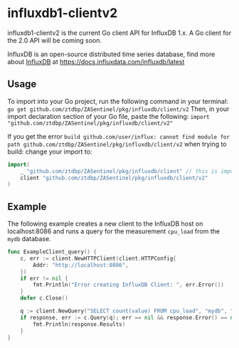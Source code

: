 # influxdb1-clientv2
influxdb1-clientv2 is the current Go client API for InfluxDB 1.x. A Go client for the 2.0 API will be coming soon.

InfluxDB is an open-source distributed time series database, find more about [InfluxDB](https://www.influxdata.com/time-series-platform/influxdb/) at https://docs.influxdata.com/influxdb/latest

## Usage
To import into your Go project, run the following command in your terminal:
`go get github.com/ztdbp/ZASentinel/pkg/influxdb/client/v2`
Then, in your import declaration section of your Go file, paste the following:
`import "github.com/ztdbp/ZASentinel/pkg/influxdb/client/v2"`

If you get the error `build github.com/user/influx: cannot find module for path github.com/ztdbp/ZASentinel/pkg/influxdb/client/v2` when trying to build:
change your import to:
```go
import(
	_ "github.com/ztdbp/ZASentinel/pkg/influxdb/client" // this is important because of the bug in go mod
	client "github.com/ztdbp/ZASentinel/pkg/influxdb/client/v2"
)
```

## Example
The following example creates a new client to the InfluxDB host on localhost:8086 and runs a query for the measurement `cpu_load` from the `mydb` database. 
``` go
func ExampleClient_query() {
	c, err := client.NewHTTPClient(client.HTTPConfig{
		Addr: "http://localhost:8086",
	})
	if err != nil {
		fmt.Println("Error creating InfluxDB Client: ", err.Error())
	}
	defer c.Close()

	q := client.NewQuery("SELECT count(value) FROM cpu_load", "mydb", "")
	if response, err := c.Query(q); err == nil && response.Error() == nil {
		fmt.Println(response.Results)
	}
}
```
